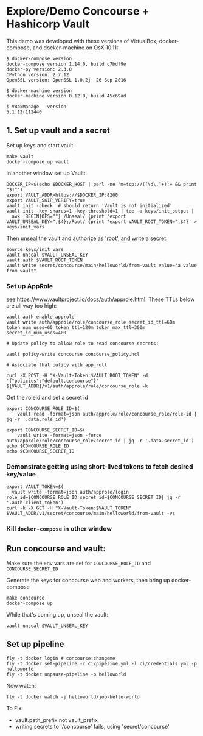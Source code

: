 # Explore/Demo Concourse + Hashicorp Vault

This demo was developed with these versions of VirtualBox, docker-compose, and docker-machine on OsX 10.11:

```
$ docker-compose version
docker-compose version 1.14.0, build c7bdf9e
docker-py version: 2.3.0
CPython version: 2.7.12
OpenSSL version: OpenSSL 1.0.2j  26 Sep 2016

$ docker-machine version
docker-machine version 0.12.0, build 45c69ad

$ VBoxManage --version
5.1.12r112440
```

## 1. Set up vault and a secret

Set up keys and start vault:

```
make vault
docker-compose up vault
```

In another window set up Vault:

```
DOCKER_IP=$(echo $DOCKER_HOST | perl -ne 'm=tcp://([\d\.]+):= && print "$1"')
export VAULT_ADDR=https://$DOCKER_IP:8200
export VAULT_SKIP_VERIFY=true
vault init -check  # should return 'Vault is not initialized'
vault init -key-shares=1 -key-threshold=1 | tee -a keys/init_output |
  awk 'BEGIN{OFS=""} /Unseal/ {print "export VAULT_UNSEAL_KEY=",$4};/Root/ {print "export VAULT_ROOT_TOKEN=",$4}' > keys/init_vars
```

Then unseal the vault and authorize as 'root', and write a secret:

```
source keys/init_vars
vault unseal $VAULT_UNSEAL_KEY
vault auth $VAULT_ROOT_TOKEN
vault write secret/concourse/main/helloworld/from-vault value="a value from vault" 
```

### Set up AppRole

see https://www.vaultproject.io/docs/auth/approle.html. These TTLs below are all way too high:

```
vault auth-enable approle
vault write auth/approle/role/concourse_role secret_id_ttl=60m token_num_uses=60 token_ttl=120m token_max_ttl=300m secret_id_num_uses=400

# Update policy to allow role to read concourse secrets:

vault policy-write concourse concourse_policy.hcl

# Associate that policy with app_roll

curl -X POST -H "X-Vault-Token:$VAULT_ROOT_TOKEN" -d '{"policies":"default,concourse"}' ${VAULT_ADDR}/v1/auth/approle/role/concourse_role -k
```

Get the roleid and set a secret id

```
export CONCOURSE_ROLE_ID=$(
    vault read -format=json auth/approle/role/concourse_role/role-id | jq -r '.data.role_id')

export CONCOURSE_SECRET_ID=$(
    vault write -format=json -force auth/approle/role/concourse_role/secret-id | jq -r '.data.secret_id')
echo $CONCOURSE_ROLE_ID
echo $CONCOURSE_SECRET_ID
```


### Demonstrate getting using short-lived tokens to fetch desired key/value

```
export VAULT_TOKEN=$(
  vault write -format=json auth/approle/login role_id=$CONCOURSE_ROLE_ID secret_id=$CONCOURSE_SECRET_ID| jq -r '.auth.client_token')
curl -k -X GET -H "X-Vault-Token:$VAULT_TOKEN" $VAULT_ADDR/v1/secret/concourse/main/helloworld/from-vault -vs
```

### Kill `docker-compose` in other window

## Run concourse and vault:

Make sure the env vars are set for `CONCOURSE_ROLE_ID` and `CONCOURSE_SECRET_ID`

Generate the keys for concourse web and workers, then bring up docker-compose

```
make concourse
docker-compose up
```

While that's coming up, unseal the vault:

```
vault unseal $VAULT_UNSEAL_KEY
```

## Set up pipeline

```
fly -t docker login # concourse:changeme
fly -t docker set-pipeline -c ci/pipeline.yml -l ci/credentials.yml -p helloworld
fly -t docker unpause-pipeline -p helloworld
```
Now watch:

```
fly -t docker watch -j helloworld/job-hello-world
```


To Fix:
- vault.path_prefix not vault_prefix
- writing secrets to '/concourse' fails, using 'secret/concourse'
